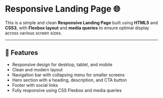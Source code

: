 # Responsive Landing Page 🌐

This is a simple and clean **Responsive Landing Page** built using **HTML5** and **CSS3**, with **Flexbox layout** and **media queries** to ensure optimal display across various screen sizes.

---

## 🚀 Features

- Responsive design for desktop, tablet, and mobile
- Clean and modern layout
- Navigation bar with collapsing menu for smaller screens
- Hero section with a heading, description, and CTA button
- Footer with social links
- Fully responsive using CSS Flexbox and media queries

